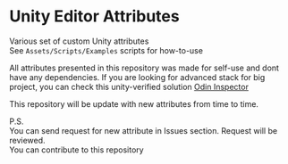 # Unity Editor Attributes
Various set of custom Unity attributes  
See `Assets/Scripts/Examples` scripts for how-to-use

All attributes presented in this repository was made for self-use and dont have any dependencies.
If you are looking for advanced stack for big project, you can check this unity-verified solution [Odin Inspector](https://odininspector.com/)

This repository will be update with new attributes from time to time.

P.S.  
You can send request for new attribute in Issues section. Request will be reviewed.  
You can contribute to this repository
